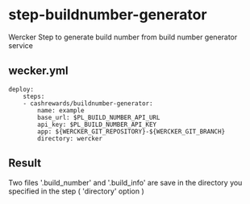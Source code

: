 # step-buildnumber-generator
Wercker Step to generate build number from build number generator service

## wecker.yml

```
deploy:
    steps:
    - cashrewards/buildnumber-generator:
        name: example
        base_url: $PL_BUILD_NUMBER_API_URL
        api_key: $PL_BUILD_NUMBER_API_KEY
        app: ${WERCKER_GIT_REPOSITORY}-${WERCKER_GIT_BRANCH}
        directory: wercker
```

## Result
Two files '.build_number' and '.build_info' are save in the directory you specified in the step ( 'directory' option )

